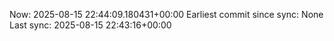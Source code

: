 Now: 2025-08-15 22:44:09.180431+00:00 Earliest commit since sync: None Last sync: 2025-08-15 22:43:16+00:00

